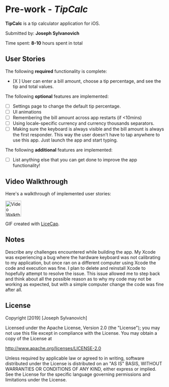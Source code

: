 # Pre-work - *TipCalc*

**TipCalc** is a tip calculator application for iOS.

Submitted by: **Joseph Sylvanovich**

Time spent: **8-10** hours spent in total

## User Stories

The following **required** functionality is complete:

* [X ] User can enter a bill amount, choose a tip percentage, and see the tip and total values.

The following **optional** features are implemented:
* [ ] Settings page to change the default tip percentage.
* [ ] UI animations
* [ ] Remembering the bill amount across app restarts (if <10mins)
* [ ] Using locale-specific currency and currency thousands separators.
* [ ] Making sure the keyboard is always visible and the bill amount is always the first responder. This way the user doesn't have to tap anywhere to use this app. Just launch the app and start typing.

The following **additional** features are implemented:

- [ ] List anything else that you can get done to improve the app functionality!


## Video Walkthrough 

Here's a walkthrough of implemented user stories:

<img src='http://i.imgur.com//Users/sylvanovich/Desktop/Prework_Sylvanovich.gif' title='Prework Sylvanovich' width='50' alt='Video Walkthrough' />

GIF created with [LiceCap](http://www.cockos.com/licecap/).

## Notes

Describe any challenges encountered while building the app.
My Xcode was experiencing a bug where the hardware keyboard was not calibrating to my application, but once ran on a different computer using Xcode the code and execution was fine. I plan to delete and reinstall Xcode to hopefully attempt to resolve the issue. This issue allowed me to step back and think about all the possible reason as to why my code may not be working as expected, but with a simple computer change the code was fine after all. 

## License

Copyright [2019] [Joseph Sylvanovich]

Licensed under the Apache License, Version 2.0 (the "License");
you may not use this file except in compliance with the License.
You may obtain a copy of the License at

http://www.apache.org/licenses/LICENSE-2.0

Unless required by applicable law or agreed to in writing, software
distributed under the License is distributed on an "AS IS" BASIS,
WITHOUT WARRANTIES OR CONDITIONS OF ANY KIND, either express or implied.
See the License for the specific language governing permissions and
limitations under the License.
